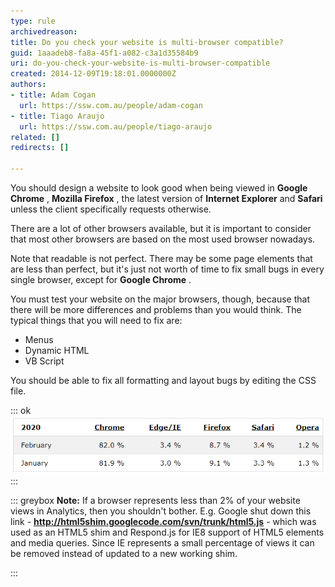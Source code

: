 ```yaml
---
type: rule
archivedreason: 
title: Do you check your website is multi-browser compatible?
guid: 1aaadeb8-fa8a-45f1-a082-c3a1d35584b9
uri: do-you-check-your-website-is-multi-browser-compatible
created: 2014-12-09T19:18:01.0000000Z
authors:
- title: Adam Cogan
  url: https://ssw.com.au/people/adam-cogan
- title: Tiago Araujo
  url: https://ssw.com.au/people/tiago-araujo
related: []
redirects: []

---
```


You should design a website to look good when being viewed in  **Google Chrome** ,  **Mozilla Firefox** , the latest version of  **Internet Explorer** and  **Safari** unless the client specifically requests otherwise.

There are a lot of other browsers available, but it is important to consider that most other browsers are based on the most used browser nowadays.

<!--endintro-->

Note that readable is not perfect. There may be some page elements that are less than perfect, but it's just not worth of time to fix small bugs in every single browser, except for  **Google Chrome** .


You must test your website on the major browsers, though, because that there will be more differences and problems than you would think. The typical things that you will need to fix are:

* Menus
* Dynamic HTML
* VB Script


You should be able to fix all formatting and layout bugs by editing the CSS file.

::: ok  
![Figure: Browsers statistics in 2020 – Know more in W3C Browser Stats](BrowserUsageStats2020.png)  
:::  



::: greybox
 **Note:** If a browser represents less than 2% of your website views in Analytics, then you shouldn't bother. 
E.g. Google shut down this link -  **http://html5shim.googlecode.com/svn/trunk/html5.js** - which was used as an HTML5 shim and Respond.js for IE8 support of HTML5 elements and media queries. Since IE represents a small percentage of views it can be removed instead of updated to a new working shim. 

:::
